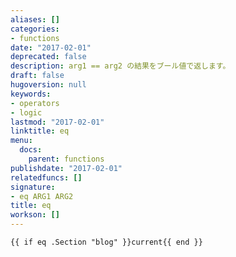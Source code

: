 ```yaml
---
aliases: []
categories:
- functions
date: "2017-02-01"
deprecated: false
description: arg1 == arg2 の結果をブール値で返します。
draft: false
hugoversion: null
keywords:
- operators
- logic
lastmod: "2017-02-01"
linktitle: eq
menu:
  docs:
    parent: functions
publishdate: "2017-02-01"
relatedfuncs: []
signature:
- eq ARG1 ARG2
title: eq
workson: []
---
```



```go-html-template
{{ if eq .Section "blog" }}current{{ end }}
```
